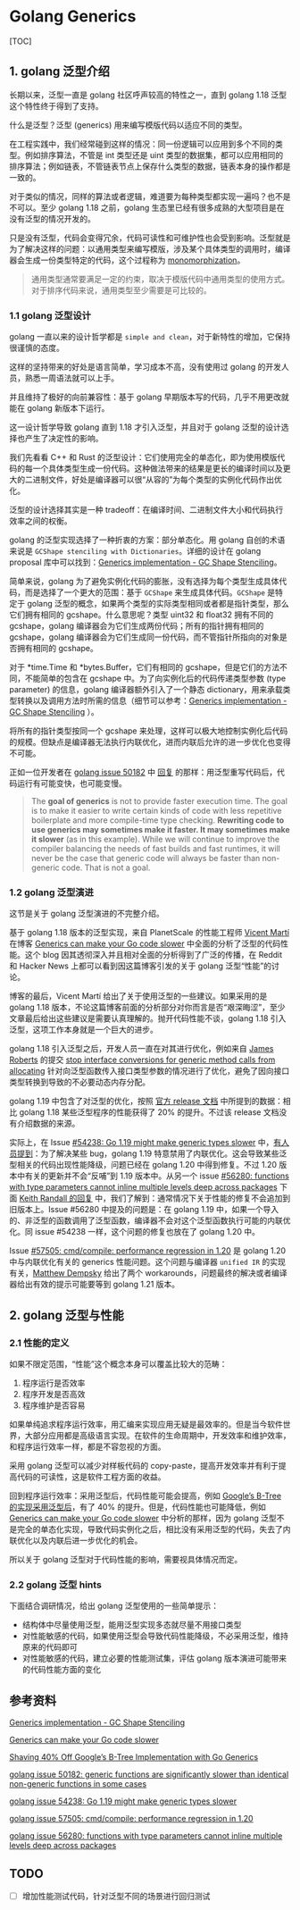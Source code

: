 # Golang Generics

[TOC]

## 1. golang 泛型介绍

长期以来，泛型一直是 golang 社区呼声较高的特性之一，直到 golang 1.18 泛型这个特性终于得到了支持。

什么是泛型？泛型 (generics) 用来编写模版代码以适应不同的类型。

在工程实践中，我们经常碰到这样的情况：同一份逻辑可以应用到多个不同的类型。例如排序算法，不管是 int 类型还是 uint 类型的数据集，都可以应用相同的排序算法；例如链表，不管链表节点上保存什么类型的数据，链表本身的操作都是一致的。

对于类似的情况，同样的算法或者逻辑，难道要为每种类型都实现一遍吗？也不是不可以。至少 golang 1.18 之前，golang 生态里已经有很多成熟的大型项目是在没有泛型的情况开发的。

只是没有泛型，代码会变得冗余，代码可读性和可维护性也会受到影响。泛型就是为了解决这样的问题：以通用类型来编写模版，涉及某个具体类型的调用时，编译器会生成一份类型特定的代码，这个过程称为 [monomorphization](https://en.wikipedia.org/wiki/Monomorphization)。

> 通用类型通常要满足一定的约束，取决于模版代码中通用类型的使用方式。对于排序代码来说，通用类型至少需要是可比较的。

### 1.1 golang 泛型设计

golang 一直以来的设计哲学都是 `simple and clean`，对于新特性的增加，它保持很谨慎的态度。

这样的坚持带来的好处是语言简单，学习成本不高，没有使用过 golang 的开发人员，熟悉一周语法就可以上手。

并且维持了极好的向前兼容性：基于 golang 早期版本写的代码，几乎不用更改就能在 golang 新版本下运行。

这一设计哲学导致 golang 直到 1.18 才引入泛型，并且对于 golang 泛型的设计选择也产生了决定性的影响。

我们先看看 C++ 和 Rust 的泛型设计：它们使用完全的单态化，即为使用模版代码的每一个具体类型生成一份代码。这种做法带来的结果是更长的编译时间以及更大的二进制文件，好处是编译器可以很“从容的”为每个类型的实例化代码作出优化。

泛型的设计选择其实是一种 tradeoff：在编译时间、二进制文件大小和代码执行效率之间的权衡。

golang 的泛型实现选择了一种折衷的方案：部分单态化。用 golang 自创的术语来说是 `GCShape stenciling with Dictionaries`。详细的设计在 golang proposal 库中可以找到：[Generics implementation - GC Shape Stenciling](https://github.com/golang/proposal/blob/master/design/generics-implementation-gcshape.md)。

简单来说，golang 为了避免实例化代码的膨胀，没有选择为每个类型生成具体代码，而是选择了一个更大的范围：基于 `GCShape` 来生成具体代码。`GCShape` 是特定于 golang 泛型的概念，如果两个类型的实际类型相同或者都是指针类型，那么它们拥有相同的 gcshape。什么意思呢？类型 uint32 和 float32 拥有不同的 gcshape，golang 编译器会为它们生成两份代码；所有的指针拥有相同的 gcshape，golang 编译器会为它们生成同一份代码，而不管指针所指向的对象是否拥有相同的 gcshape。

对于 *time.Time 和 *bytes.Buffer，它们有相同的 gcshape，但是它们的方法不同，不能简单的包含在 gcshape 中。为了向实例化后的代码传递类型参数 (type parameter) 的信息，golang 编译器额外引入了一个静态 dictionary，用来承载类型转换以及调用方法时所需的信息（细节可以参考：[Generics implementation - GC Shape Stenciling](https://github.com/golang/proposal/blob/master/design/generics-implementation-gcshape.md) ）。

将所有的指针类型按同一个 gcshape 来处理，这样可以极大地控制实例化后代码的规模。但缺点是编译器无法执行内联优化，进而内联后允许的进一步优化也变得不可能。

正如一位开发者在 [golang issue 50182](https://github.com/golang/go/issues/50182) 中 [回复](https://github.com/golang/go/issues/50182#issuecomment-1001258256) 的那样：用泛型重写代码后，代码运行有可能变快，也可能变慢。

> The **goal of generics** is not to provide faster execution time. The goal is to make it easier to write certain kinds of code with less repetitive boilerplate and more compile-time type checking. **Rewriting code to use generics may sometimes make it faster. It may sometimes make it slower** (as in this example). While we will continue to improve the compiler balancing the needs of fast builds and fast runtimes, it will never be the case that generic code will always be faster than non-generic code. That is not a goal.

### 1.2 golang 泛型演进

这节是关于 golang 泛型演进的不完整介绍。

基于 golang 1.18 版本的泛型实现，来自 PlanetScale 的性能工程师 [Vicent Martí](https://twitter.com/vmg)  在博客 [Generics can make your Go code slower](https://planetscale.com/blog/generics-can-make-your-go-code-slower) 中全面的分析了泛型的代码性能。这个 blog 因其透彻深入并且相对全面的分析得到了广泛的传播，在 Reddit 和 Hacker News 上都可以看到因这篇博客引发的关于 golang 泛型“性能”的讨论。

博客的最后，Vicent Martí 给出了关于使用泛型的一些建议。如果采用的是 golang 1.18 版本，不论这篇博客前面的分析部分对你而言是否“艰深晦涩”，至少文章最后给出这些建议是需要认真理解的。抛开代码性能不谈，golang 1.18 引入泛型，这项工作本身就是一个巨大的进步。

golang 1.18 引入泛型之后，开发人员一直在对其进行优化，例如来自 [James Roberts](https://github.com/jproberts) 的提交 [stop interface conversions for generic method calls from allocating](https://github.com/jproberts/go/commit/9d622d8168a8470536a6d6b9e0c98143c7b07529) 针对向泛型函数传入接口类型参数的情况进行了优化，避免了因向接口类型转换到导致的不必要动态内存分配。

golang 1.19 中包含了对泛型的优化，按照 [官方 release 文档](https://go.dev/blog/go1.19) 中所提到的数据：相比 golang 1.18 某些泛型程序的性能获得了 20% 的提升。不过该 release 文档没有介绍数据的来源。

实际上，在 Issue [#54238: Go 1.19 might make generic types slower](https://github.com/golang/go/issues/54238) 中，[有人员提到](https://github.com/golang/go/issues/54238#issuecomment-1204278680)：为了解决某些 bug，golang 1.19 特意禁用了内联优化。这会导致某些泛型相关的代码出现性能降级，问题已经在 golang 1.20 中得到修复。不过 1.20 版本中有关的更新并不会“反哺”到 1.19 版本中。从另一个 issue [#56280: functions with type parameters cannot inline multiple levels deep across packages](https://github.com/golang/go/issues/56280) 下面 [Keith Randall 的回复](https://github.com/golang/go/issues/56280#issuecomment-1313876001) 中，我们了解到：通常情况下关于性能的修复不会追加到旧版本上。Issue #56280 中提及的问题是：在 golang 1.19 中，如果一个导入的、非泛型的函数调用了泛型函数，编译器不会对这个泛型函数执行可能的内联优化。同 issue #54238 一样，这个问题的修复也放在了 golang 1.20 中。

Issue [#57505: cmd/compile: performance regression in 1.20](https://github.com/golang/go/issues/57505) 是 golang 1.20 中与内联优化有关的 generics 性能问题。这个问题与编译器 `unified IR` 的实现有关，[Matthew Dempsky](https://github.com/mdempsky) 给出了两个 workarounds，问题最终的解决或者编译器给出有效的提示可能要等到 golang 1.21 版本。

## 2. golang 泛型与性能

### 2.1 性能的定义

如果不限定范围，“性能”这个概念本身可以覆盖比较大的范畴：

1. 程序运行是否效率
2. 程序开发是否高效
3. 程序维护是否容易

如果单纯追求程序运行效率，用汇编来实现应用无疑是最效率的。但是当今软件世界，大部分应用都是高级语言实现。在软件的生命周期中，开发效率和维护效率，和程序运行效率一样，都是不容忽视的方面。

采用 golang 泛型可以减少对样板代码的 copy-paste，提高开发效率并有利于提高代码的可读性，这是软件工程方面的收益。

回到程序运行效率：采用泛型后，代码性能可能会提高，例如 [Google’s B-Tree 的实现采用泛型后](https://www.scylladb.com/2022/04/27/shaving-40-off-googles-b-tree-implementation-with-go-generics/)，有了 40% 的提升。但是，代码性能也可能降低，例如 [Generics can make your Go code slower](https://planetscale.com/blog/generics-can-make-your-go-code-slower) 中分析的那样，因为 golang 泛型不是完全的单态化实现，导致代码实例化之后，相比没有采用泛型的代码，失去了内联优化以及内联后进一步优化的机会。

所以关于 golang 泛型对于代码性能的影响，需要视具体情况而定。

### 2.2 golang 泛型 hints

下面结合调研情况，给出 golang 泛型使用的一些简单提示：

- 结构体中尽量使用泛型，能用泛型实现多态就尽量不用接口类型
- 对性能敏感的代码，如果使用泛型会导致代码性能降级，不必采用泛型，维持原来的代码即可
- 对性能敏感的代码，建立必要的性能测试集，评估 golang 版本演进可能带来的代码性能方面的变化

## 参考资料

[Generics implementation - GC Shape Stenciling](https://github.com/golang/proposal/blob/master/design/generics-implementation-gcshape.md)

[Generics can make your Go code slower](https://planetscale.com/blog/generics-can-make-your-go-code-slower)

[Shaving 40% Off Google’s B-Tree Implementation with Go Generics](https://www.scylladb.com/2022/04/27/shaving-40-off-googles-b-tree-implementation-with-go-generics/)

[golang issue 50182: generic functions are significantly slower than identical non-generic functions in some cases](https://github.com/golang/go/issues/50182)

[golang issue 54238: Go 1.19 might make generic types slower](https://github.com/golang/go/issues/54238)

[golang issue 57505: cmd/compile: performance regression in 1.20](https://github.com/golang/go/issues/57505)

[golang issue 56280: functions with type parameters cannot inline multiple levels deep across packages](https://github.com/golang/go/issues/56280)

## TODO

- [ ] 增加性能测试代码，针对泛型不同的场景进行回归测试
